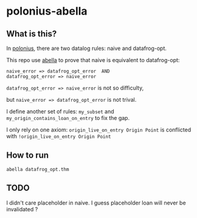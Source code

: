 # polonius-abella

## What is this?
In [polonius](https://github.com/rust-lang/polonius), there are two datalog rules: naive and datafrog-opt.

This repo use [abella](http://abella-prover.org/) to prove that naive is equivalent to datafrog-opt:
```
naive_error => datafrog_opt_error  AND
datafrog_opt_error => naive_error 
```

`datafrog_opt_error => naive_error` is not so difficulty, 

but `naive_error => datafrog_opt_error` is not trival. 

I define another set of rules: `my_subset` and `my_origin_contains_loan_on_entry` to fix the gap.

I only rely on one axiom: `origin_live_on_entry Origin Point` is conflicted with `!origin_live_on_entry Origin Point`

## How to run
```
abella datafrog_opt.thm
```

## TODO
I didn't care placeholder in naive. I guess placeholder loan will never be invalidated ?
